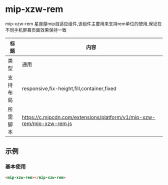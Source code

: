 # mip-xzw-rem
mip-xzw-rem 星座屋mip自适应组件,该组件主要用来支持rem单位的使用,保证在不同手机屏幕页面效果保持一致

标题|内容
----|----
类型|通用
支持布局|responsive,fix-height,fill,container,fixed
所需脚本|https://c.mipcdn.com/extensions/platform/v1/mip-xzw-rem/mip-xzw-rem.js

## 示例

### 基本使用
```html 页面之间引入以下标签并引用所需脚本即可~无需其他属性
<mip-xzw-rem></mip-xzw-rem>